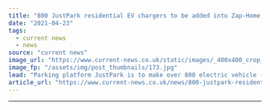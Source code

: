 ```yaml
---
title: "800 JustPark residential EV chargers to be added into Zap-Home network"
date: "2021-04-23"
tags: 
  - current news
  - news
source: "current news"
image_url: "https://www.current-news.co.uk/static/images/_400x400_crop_center-center/Zap-Map-on-phone-3.jpg"
image_fp: "/assets/img/post_thumbnails/173.jpg"
lead: "​Parking platform JustPark is to make over 800 electric vehicle (EV) chargers available on the Zap-Map platform from June 2021."
article_url: "https://www.current-news.co.uk/news/800-justpark-residential-ev-chargers-to-be-added-into-zap-home-network?utm_source=rss-feeds&utm_medium=rss&utm_campaign=rss"
---
```


---
